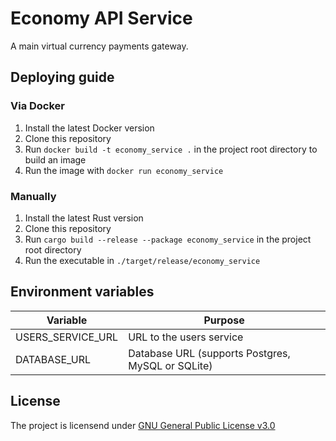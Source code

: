 # Economy API Service
A main virtual currency payments gateway.


## Deploying guide

### Via Docker
1. Install the latest Docker version
2. Clone this repository
3. Run `docker build -t economy_service .` in the project root directory to build an image
4. Run the image with `docker run economy_service`

### Manually
1. Install the latest Rust version
2. Clone this repository
3. Run `cargo build --release --package economy_service` in the project root directory
4. Run the executable in `./target/release/economy_service`


## Environment variables
| Variable          | Purpose                                           |
|-------------------|---------------------------------------------------|
| USERS_SERVICE_URL | URL to the users service                          |
| DATABASE_URL      | Database URL (supports Postgres, MySQL or SQLite) |


## License
The project is licensend under [GNU General Public License v3.0](https://github.com/fdl-mc/economy_service/blob/main/LICENSE)